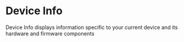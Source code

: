 # Device Info
Device Info displays information specific to your current device and its hardware and firmware components